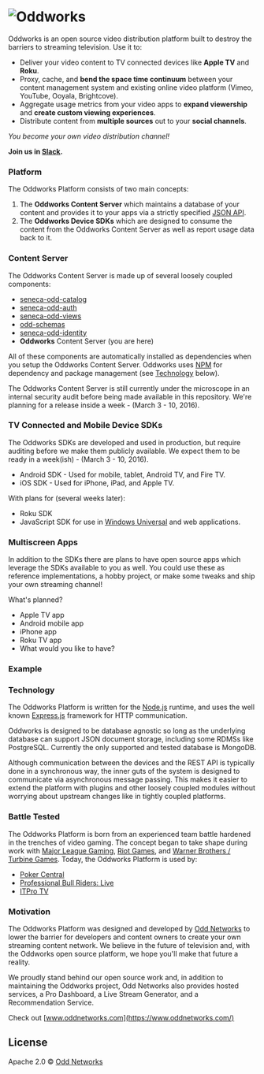 # ![Oddworks](http://s3-us-west-2.amazonaws.com/odd-networks-assets/odd-networks.png)

Oddworks is an open source video distribution platform built to destroy the barriers to streaming television. Use it to:

* Deliver your video content to TV connected devices like __Apple TV__ and __Roku__.
* Proxy, cache, and __bend the space time continuum__ between your content management system and existing online video platform (Vimeo, YouTube, Ooyala, Brightcove).
* Aggregate usage metrics from your video apps to __expand viewership__ and __create custom viewing experiences__.
* Distribute content from __multiple sources__ out to your __social channels__.

_You become your own video distribution channel!_

__Join us in [Slack](http://slack.oddnetworks.com/).__

### Platform
The Oddworks Platform consists of two main concepts:

1. The __Oddworks Content Server__ which maintains a database of your content and provides it to your apps via a strictly specified [JSON API](http://jsonapi.org/).
2. The __Oddworks Device SDKs__ which are designed to consume the content from the Oddworks Content Server as well as report usage data back to it.

### Content Server
The Oddworks Content Server is made up of several loosely coupled components:

* [seneca-odd-catalog](https://github.com/oddnetworks/seneca-odd-catalog)
* [seneca-odd-auth](https://github.com/oddnetworks/seneca-odd-auth)
* [seneca-odd-views](https://github.com/oddnetworks/seneca-odd-views)
* [odd-schemas](https://github.com/oddnetworks/odd-schemas)
* [seneca-odd-identity](https://github.com/oddnetworks/seneca-odd-identity)
* __Oddworks__ Content Server (you are here)

All of these components are automatically installed as dependencies when you setup the Oddworks Content Server. Oddworks uses [NPM]() for dependency and package management (see [Technology](#technology) below).

The Oddworks Content Server is still currently under the microscope in an internal security audit before being made available in this repository. We're planning for a release inside a week - (March 3 - 10, 2016).

### TV Connected and Mobile Device SDKs
The Oddworks SDKs are developed and used in production, but require auditing before we make them publicly available. We expect them to be ready in a week(ish) - (March 3 - 10, 2016).

* Android SDK - Used for mobile, tablet, Android TV, and Fire TV.
* iOS SDK - Used for iPhone, iPad, and Apple TV.

With plans for (several weeks later):

* Roku SDK
* JavaScript SDK for use in [Windows Universal](https://msdn.microsoft.com/en-us/windows/uwp/get-started/universal-application-platform-guide) and web applications.

### Multiscreen Apps
In addition to the SDKs there are plans to have open source apps which leverage the SDKs available to you as well. You could use these as reference implementations, a hobby project, or make some tweaks and ship your own streaming channel!

What's planned?

* Apple TV app
* Android mobile app
* iPhone app
* Roku TV app
* What would you like to have?

### Example

### Technology
The Oddworks Platform is written for the [Node.js](https://nodejs.org/) runtime, and uses the well known [Express.js](http://expressjs.com/) framework for HTTP communication.

Oddworks is designed to be database agnostic so long as the underlying database can support JSON document storage, including some RDMSs like PostgreSQL. Currently the only supported and tested database is MongoDB.

Although communication between the devices and the REST API is typically done in a synchronous way, the inner guts of the system is designed to communicate via asynchronous message passing. This makes it easier to extend the platform with plugins and other loosely coupled modules without worrying about upstream changes like in tightly coupled platforms.

### Battle Tested
The Oddworks Platform is born from an experienced team battle hardened in the trenches of video gaming. The concept began to take shape during work with [Major League Gaming](http://www.majorleaguegaming.com/), [Riot Games](http://www.riotgames.com/),
and [Warner Brothers / Turbine Games](http://www.turbine.com/). Today, the Oddworks Platform is used by:

* [Poker Central](https://www.pokercentral.com/)
* [Professional Bull Riders: Live](http://www.pbr.com/)
* [ITPro TV](https://itpro.tv/)

### Motivation
The Oddworks Platform was designed and developed by [Odd Networks](https://www.oddnetworks.com/) to lower the barrier for developers and content owners to create your own streaming content network. We believe in the future of television and, with the Oddworks open source platform, we hope you'll make that future a reality.

We proudly stand behind our open source work and, in addition to maintaining the Oddworks project, Odd Networks also provides hosted services, a Pro Dashboard, a Live Stream Generator, and a Recommendation Service.

Check out [www.oddnetworks.com](https://www.oddnetworks.com/)

License
-------
Apache 2.0 © [Odd Networks](http://oddnetworks.com)
